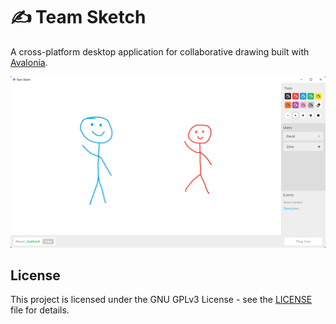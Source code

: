 # ✍️ Team Sketch

A cross-platform desktop application for collaborative drawing built with [Avalonia](https://avaloniaui.net/).

![Preview](preview.webp)

## License

This project is licensed under the GNU GPLv3 License - see the [LICENSE](LICENSE) file for details.
